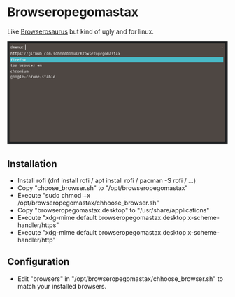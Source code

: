 # Browseropegomastax
Like [Browserosaurus](https://github.com/will-stone/browserosaurus) but kind of ugly and for linux.

![rofi screenshot](https://github.com/schneebonus/Browseropegomastax/blob/main/screenshot.png?raw=true)

## Installation

- Install rofi (dnf install rofi / apt install rofi / pacman -S rofi / ...)
- Copy "choose_browser.sh" to "/opt/browseropegomastax"
- Execute "sudo chmod +x /opt/browseropegomastax/chhoose_browser.sh"
- Copy "browseropegomastax.desktop" to "/usr/share/applications"
- Execute "xdg-mime default browseropegomastax.desktop x-scheme-handler/https"
- Execute "xdg-mime default browseropegomastax.desktop x-scheme-handler/http"

## Configuration

- Edit "browsers" in "/opt/browseropegomastax/chhoose_browser.sh" to match your installed browsers.
